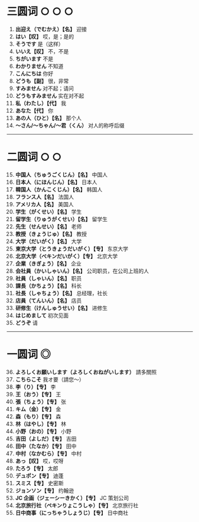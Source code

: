 # 三圆词 ○ ○ ○

1. **出迎え（でむかえ）【名】** 迎接  
2. **はい【叹】** 哎，是；是的  
3. **そうです** 是（这样）  
4. **いいえ【叹】** 不，不是  
5. **ちがいます** 不是  
6. **わかりません** 不知道  
7. **こんにちは** 你好  
8. **どうも【副】** 很，非常  
9. **すみません** 对不起；请问  
10. **どうもすみません** 实在对不起  
11. **私（わたし）【代】** 我  
12. **あなた【代】** 你  
13. **あの人（ひと）【名】** 那个人  
14. **〜さん/〜ちゃん/〜君（くん）** 对人的称呼后缀  

---

# 二圆词 ○ ○  

15. **中国人（ちゅうごくじん）【名】** 中国人  
16. **日本人（にほんじん）【名】** 日本人  
17. **韓国人（かんこくじん）【名】** 韩国人  
18. **フランス人【名】** 法国人  
19. **アメリカ人【名】** 美国人  
20. **学生（がくせい）【名】** 学生  
21. **留学生（りゅうがくせい）【名】** 留学生  
22. **先生（せんせい）【名】** 老师  
23. **教授（きょうじゅ）【名】** 教授  
24. **大学（だいがく）【名】** 大学  
25. **東京大学（とうきょうだいがく）【专】** 东京大学  
26. **北京大学（べキンだいがく）【专】** 北京大学  
27. **企業（きぎょう）【名】** 企业  
28. **会社員（かいしゃいん）【名】** 公司职员，在公司上班的人  
29. **社員（しゃいん）【名】** 职员  
30. **課長（かちょう）【名】** 科长  
31. **社長（しゃちょう）【名】** 总经理，社长  
32. **店員（てんいん）【名】** 店员  
33. **研修生（けんしゅうせい）【名】** 进修生  
34. **はじめまして** 初次见面  
35. **どうぞ** 请  

---

# 一圆词 ◎  

36. **よろしくお願いします（よろしくおねがいします）** 請多關照  
37. **こちらこそ** 我オ要（請您～）  
38. **李（り）【专】** 李  
39. **王（おう）【专】** 王  
40. **張（ちょう）【专】** 张  
41. **キム（金）【专】** 金  
42. **森（もり）【专】** 森  
43. **林（はやし）【专】** 林  
44. **小野（おの）【专】** 小野  
45. **吉田（よしだ）【专】** 吉田  
46. **田中（たなか）【专】** 田中  
47. **中村（なかむら）【专】** 中村  
48. **あっ【叹】** 哎，哎呀  
49. **たろう【专】** 太郎  
50. **デュポン【专】** 迪蓬  
51. **スミス【专】** 史密斯  
52. **ジョンソン【专】** 约翰逊  
53. **JC 企画（ジェーシーきかく）【专】** JC 策划公司  
54. **北京旅行社（ペキンりょこうしゃ）【专】** 北京旅行社  
55. **日中商事（にっちゃうしょうじ）【专】** 日中商社
